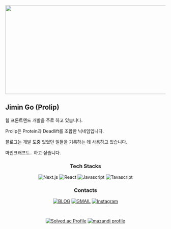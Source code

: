 <div align="center">
  <img src="https://github.com/user-attachments/assets/54ecdc32-a01d-436e-bc43-5fbba7ea42d4" width="650" height="280">
</div>

## Jimin Go (Prolip)
  
웹 프론트엔드 개발을 주로 하고 있습니다.

Prolip은 Protein과 Deadlift를 조합한 닉네임입니다.

블로그는 개발 도중 있었던 일들을 기록하는 데 사용하고 있습니다.

마인크래프트.. 하고 싶습니다.

<div align="center">
  
  ### Tech Stacks
  ![Next.js](https://img.shields.io/badge/Next.js-000000?style=for-the-badge&logo=Next.js&logoColor=white)
  ![React](https://img.shields.io/badge/react-61DAFB?style=for-the-badge&logo=React&logoColor=black)
  ![Javascript](https://img.shields.io/badge/javascript-F7DF1E?style=for-the-badge&logo=Javascript&logoColor=black)
  ![Tavascript](https://img.shields.io/badge/Typescript-3178C6?style=for-the-badge&logo=Typescript&logoColor=white)

  ### Contacts
  [![BLOG](https://img.shields.io/badge/Tech%20Blog-FFFFFF?style=for-the-badge&logo=Barmenia&logoColor=black)](https://www.gojimin.com)
  [![GMAIL](https://img.shields.io/badge/Gmail-D14836?style=for-the-badge&logo=gmail&logoColor=white)](mailto:gojimin3095@gmail.com)
  [![Instagram](https://img.shields.io/badge/Instagram-E4405F?style=for-the-badge&logo=instagram&logoColor=white)](https://www.instagram.com/im_jnin/)

  </br>
  
  [![Solved.ac Profile](https://mazassumnida.wtf/api/v2/generate_badge?boj=prolip)](https://solved.ac/prolip/) 
  [![mazandi profile](https://mazandi.herokuapp.com/api?handle=prolip&theme=warm)](https://solved.ac/prolip/) 
</div>
